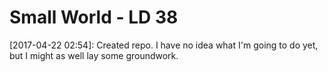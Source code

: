 Small World - LD 38
===

[2017-04-22 02:54]: Created repo. I have no idea what I'm going to do yet, but I might as well lay some groundwork.
